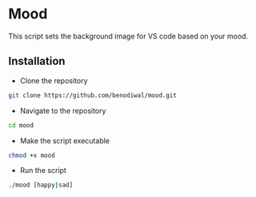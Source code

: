 # Mood

This script sets the background image for VS code based on your mood.

## Installation

- Clone the repository
```sh
git clone https://github.com/benodiwal/mood.git
```

- Navigate to the repository
```sh
cd mood
```

- Make the script executable
```sh
chmod +x mood
```
- Run the script
```sh
./mood [happy|sad]
```
